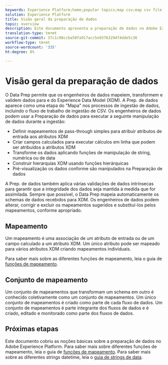 ```yaml
---
keywords: Experience Platform;home;popular topics;map csv;map csv file;map csv file to xdm;map csv to xdm;ui guide;mapper;map;data prep;data prepare dados;preparando dados;
solution: Experience Platform
title: Visão geral da preparação de dados
topic: overview
description: Este documento apresenta a preparação de dados no Adobe Experience Platform.
translation-type: tm+mt
source-git-commit: 37c1c98ccba50fa917acc5e93763294f4dde5c36
workflow-type: tm+mt
source-wordcount: '335'
ht-degree: 0%

---
```



# Visão geral da preparação de dados

O Data Prep permite que os engenheiros de dados mapeiem, transformem e validem dados para e do Experience Data Model (XDM). A Prep. de dados aparece como uma etapa do &quot;Mapa&quot; nos processos de ingestão de dados, incluindo o fluxo de trabalho de ingestão de CSV. Os engenheiros de dados podem usar a Preparação de dados para executar a seguinte manipulação de dados durante a ingestão:

- Definir mapeamentos de pass-through simples para atribuir atributos de entrada aos atributos XDM
- Criar campos calculados para executar cálculos em linha que podem ser atribuídos a atributos XDM
- Transforme os dados aplicando funções de manipulação de string, numérica ou de data
- Construir hierarquias XDM usando funções hierárquicas
- Pré-visualização os dados conforme são manipulados na Preparação de dados

A Prep. de dados também aplica várias validações de dados intrínsecas para garantir que a integridade dos dados seja mantida à medida que for assimilada. Sempre que possível, o Data Prep mapeia automaticamente os schemas de dados recebidos para XDM. Os engenheiros de dados podem alterar, corrigir e excluir os mapeamentos sugeridos e substituí-los pelos mapeamentos, conforme apropriado.

## Mapeamento

Um mapeamento é uma associação de um atributo de entrada ou de um campo calculado a um atributo XDM. Um único atributo pode ser mapeado para vários atributos XDM criando mapeamentos individuais.

Para saber mais sobre as diferentes funções de mapeamento, leia o guia de [funções de mapeamento](./functions.md).

## Conjunto de mapeamento

Um conjunto de mapeamentos que transformam um schema em outro é conhecido coletivamente como um conjunto de mapeamentos. Um único conjunto de mapeamentos é criado como parte de cada fluxo de dados. Um conjunto de mapeamentos é parte integrante dos fluxos de dados e é criado, editado e monitorado como parte dos fluxos de dados.

## Próximas etapas

Este documento cobriu as noções básicas sobre a preparação de dados no Adobe Experience Platform. Para saber mais sobre diferentes funções de mapeamento, leia o guia de [funções de mapeamento](./functions.md). Para saber mais sobre as diferentes strings datetime, leia o [guia de strings de data](./dates.md).